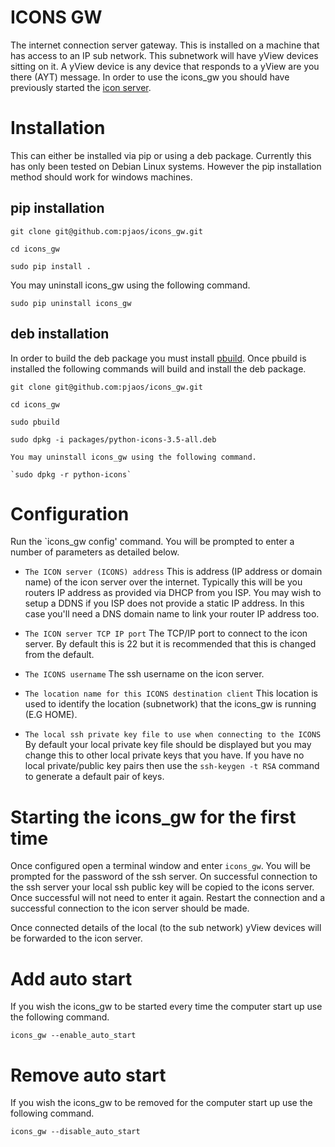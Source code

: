 # ICONS GW
The internet connection server gateway. This is installed on a machine that has access to an IP sub network. This subnetwork will have yView devices sitting on it. A yView device is any device that responds to a yView are you there (AYT) message. In order to use the icons_gw you should have previously started the [icon server](https://github.com/pjaos/icons).

# Installation
This can either be installed via pip or using a deb package. Currently this has only been tested on Debian Linux systems. However the pip installation method should work for windows machines.

## pip installation

 `git clone git@github.com:pjaos/icons_gw.git`
 
 `cd icons_gw`
 
 `sudo pip install .`
 
 You may uninstall icons_gw using the following command.
  
 `sudo pip uninstall icons_gw`
 
## deb installation
 In order to build the deb package you must install [pbuild](git@github.com:pjaos/). Once pbuild is installed the following commands will build and install the deb package.
  
   `git clone git@github.com:pjaos/icons_gw.git`
   
   `cd icons_gw`
   
   `sudo pbuild`
   
   `sudo dpkg -i packages/python-icons-3.5-all.deb`

    You may uninstall icons_gw using the following command.
    
    `sudo dpkg -r python-icons`
 
# Configuration
Run the `icons_gw config' command. You will be prompted to enter a number of parameters as detailed below.

- `The ICON server (ICONS) address`
This is address (IP address or domain name) of the icon server over the internet. Typically this will be you routers IP address as provided via DHCP from you ISP. You may wish to setup a DDNS if you ISP does not provide a static IP address. In this case you'll need a DNS domain name to link your router IP address too.

- `The ICON server TCP IP port`
The TCP/IP port to connect to the icon server. By default this is 22 but it is recommended that this is changed from the default.

- `The ICONS username`
The ssh username on the icon server.

- `The location name for this ICONS destination client`
This location is used to identify the location (subnetwork) that the icons_gw is running (E.G HOME).

- `The local ssh private key file to use when connecting to the ICONS`
By default your local private key file should be displayed but you may change this to other local private keys that you have. If you have no local private/public key pairs then use the `ssh-keygen -t RSA` command to generate a default pair of keys.

# Starting the icons_gw for the first time
Once configured open a terminal window and enter `icons_gw`. You will be prompted for the password of the ssh server. On successful connection to the ssh server your local ssh public key will be copied to the icons server. Once successful will not need to enter it again. Restart the connection and a successful connection to the icon server should be made.

Once connected details of the local (to the sub network) yView devices will be forwarded to the icon server. 

# Add auto start
If you wish the icons_gw to be started every time the computer start up use the following command.

 `icons_gw --enable_auto_start`

# Remove auto start
If you wish the icons_gw to be removed for the computer start up use the following command.

 `icons_gw --disable_auto_start`


